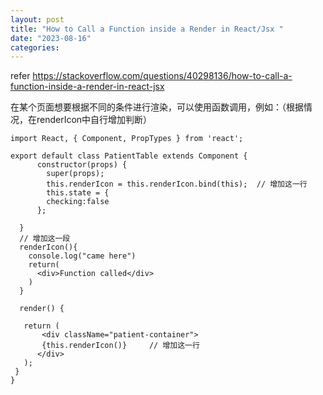 ```yaml
---
layout: post
title: "How to Call a Function inside a Render in React/Jsx "
date: "2023-08-16"
categories: 
---
```

<p>refer <a href="https://stackoverflow.com/questions/40298136/how-to-call-a-function-inside-a-render-in-react-jsx">https://stackoverflow.com/questions/40298136/how-to-call-a-function-inside-a-render-in-react-jsx</a></p>

<p>在某个页面想要根据不同的条件进行渲染，可以使用函数调用，例如：（根据情况，在renderIcon中自行增加判断）</p>

<pre>
<code>import React, { Component, PropTypes } from &#39;react&#39;;

export default class PatientTable extends Component {
      constructor(props) {
        super(props);
        this.renderIcon = this.renderIcon.bind(this);  // 增加这一行
        this.state = { 
        checking:false
      };
        
  }
  // 增加这一段
  renderIcon(){
    console.log(&quot;came here&quot;)
    return(
      &lt;div&gt;Function called&lt;/div&gt;
    )
  }

  render() {

   return (
       &lt;div className=&quot;patient-container&quot;&gt;
       {this.renderIcon()}     // 增加这一行 
      &lt;/div&gt;
   );
 }
}
</code></pre>

